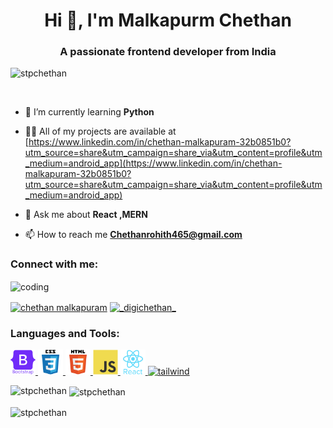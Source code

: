 









<h1 align="center">Hi 👋, I'm Malkapurm Chethan</h1>
<h3 align="center">A passionate frontend developer from India</h3>



<p align="left"> <img src="https://komarev.com/ghpvc/?username=stpchethan&label=Profile%20views&color=0e75b6&style=flat" alt="stpchethan" /> </p>

<p align="left"> <a href="https://twitter.com/" target="blank"><img src="https://img.shields.io/twitter/follow/?logo=twitter&style=for-the-badge" alt="" /></a> </p>

- 🌱 I’m currently learning **Python**

- 👨‍💻 All of my projects are available at [https://www.linkedin.com/in/chethan-malkapuram-32b0851b0?utm_source=share&utm_campaign=share_via&utm_content=profile&utm_medium=android_app](https://www.linkedin.com/in/chethan-malkapuram-32b0851b0?utm_source=share&utm_campaign=share_via&utm_content=profile&utm_medium=android_app)

- 💬 Ask me about **React ,MERN**

- 📫 How to reach me **Chethanrohith465@gmail.com**

<h3 align="left">Connect with me:</h3>




<img align = "center" alt = "coding"  width = "300px" height = "200px" src = "https://camo.githubusercontent.com/19db51af5f90f1b152bc0b9078f5fe97053955be5074f03f17019c70345bdcdb/68747470733a2f2f6d69726f2e6d656469756d2e636f6d2f6d61782f313336302f302a37513379765349765f7430696f4a2d5a2e676966" >



<p align="left">
<a href="https://linkedin.com/in/chethan malkapuram" target="blank"><img align="center" src="https://raw.githubusercontent.com/rahuldkjain/github-profile-readme-generator/master/src/images/icons/Social/linked-in-alt.svg" alt="chethan malkapuram" height="30" width="40" /></a>
<a href="https://instagram.com/_digichethan_" target="blank"><img align="center" src="https://raw.githubusercontent.com/rahuldkjain/github-profile-readme-generator/master/src/images/icons/Social/instagram.svg" alt="_digichethan_" height="30" width="40" /></a>
</p>

<h3 align="left">Languages and Tools:</h3>






<p align="left"> <a href="https://getbootstrap.com" target="_blank" rel="noreferrer"> <img src="https://raw.githubusercontent.com/devicons/devicon/master/icons/bootstrap/bootstrap-plain-wordmark.svg" alt="bootstrap" width="40" height="40"/> </a> <a href="https://www.w3schools.com/css/" target="_blank" rel="noreferrer"> <img src="https://raw.githubusercontent.com/devicons/devicon/master/icons/css3/css3-original-wordmark.svg" alt="css3" width="40" height="40"/> </a> <a href="https://www.w3.org/html/" target="_blank" rel="noreferrer"> <img src="https://raw.githubusercontent.com/devicons/devicon/master/icons/html5/html5-original-wordmark.svg" alt="html5" width="40" height="40"/> </a> <a href="https://developer.mozilla.org/en-US/docs/Web/JavaScript" target="_blank" rel="noreferrer"> <img src="https://raw.githubusercontent.com/devicons/devicon/master/icons/javascript/javascript-original.svg" alt="javascript" width="40" height="40"/> </a> <a href="https://reactjs.org/" target="_blank" rel="noreferrer"> <img src="https://raw.githubusercontent.com/devicons/devicon/master/icons/react/react-original-wordmark.svg" alt="react" width="40" height="40"/> </a> <a href="https://tailwindcss.com/" target="_blank" rel="noreferrer"> <img src="https://www.vectorlogo.zone/logos/tailwindcss/tailwindcss-icon.svg" alt="tailwind" width="40" height="40"/> </a> </p>

<p><img align="left" src="https://github-readme-stats.vercel.app/api/top-langs?username=stpchethan&show_icons=true&locale=en&layout=compact" alt="stpchethan" /></p>

<p>&nbsp;<img align="center" src="https://github-readme-stats.vercel.app/api?username=stpchethan&show_icons=true&locale=en" alt="stpchethan" /></p>

<p><img align="center" src="https://github-readme-streak-stats.herokuapp.com/?user=stpchethan&" alt="stpchethan" /></p>





